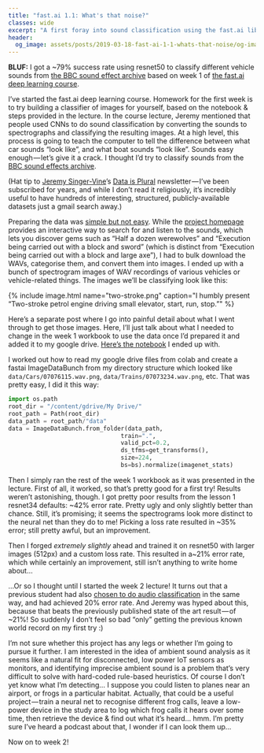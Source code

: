 ```yaml
---
title: "fast.ai 1.1: What's that noise?"
classes: wide
excerpt: "A first foray into sound classification using the fast.ai library."
header:
  og_image: assets/posts/2019-03-18-fast-ai-1-1-whats-that-noise/og-image.png
---
```

**BLUF:** I got a ~79% success rate using resnet50 to classify different vehicle sounds from [the BBC sound effect archive](http://bbcsfx.acropolis.org.uk/) based on week 1 of [the fast.ai deep learning course](https://course.fast.ai/).

I’ve started the fast.ai deep learning course. Homework for the first week is to try building a classifier of images for yourself, based on the notebook & steps provided in the lecture. In the course lecture, Jeremy mentioned that people used CNNs to do sound classification by converting the sounds to spectrographs and classifying the resulting images. At a high level, this process is going to teach the computer to tell the difference between what car sounds “look like”, and what boat sounds “look like”. Sounds easy enough — let’s give it a crack. I thought I’d try to classify sounds from the [BBC sound effects archive](http://bbcsfx.acropolis.org.uk/).

(Hat tip to [Jeremy Singer-Vine](https://twitter.com/jsvine)’s [Data is Plural](https://tinyletter.com/data-is-plural) newsletter — I’ve been subscribed for years, and while I don’t read it religiously, it’s incredibly useful to have hundreds of interesting, structured, publicly-available datasets just a gmail search away.)

Preparing the data was [simple but not easy](https://www.infoq.com/presentations/Simple-Made-Easy). While the [project homepage](http://bbcsfx.acropolis.org.uk/) provides an interactive way to search for and listen to the sounds, which lets you discover gems such as “Half a dozen werewolves” and “Execution being carried out with a block and sword” (which is distinct from “Execution being carried out with a block and large axe”), I had to bulk download the WAVs, categorise them, and convert them into images. I ended up with a bunch of spectrogram images of WAV recordings of various vehicles or vehicle-related things. The images we’ll be classifying look like this:

{% include image.html name="two-stroke.png" caption="I humbly present “Two-stroke petrol engine driving small elevator, start, run, stop.”" %}

Here’s a separate post where I go into painful detail about what I went through to get those images. Here, I’ll just talk about what I needed to change in the week 1 workbook to use the data once I’d prepared it and added it to my google drive. [Here’s the notebook](https://gist.github.com/thommackey/91401344eb0755c93694f9ef870c57a4) I ended up with.

I worked out how to read my google drive files from colab and create a fastai ImageDataBunch from my directory structure which looked like `data/Cars/07076115.wav.png`, `data/Trains/07073234.wav.png`, etc. That was pretty easy, I did it this way:

```python
import os.path
root_dir = "/content/gdrive/My Drive/"
root_path = Path(root_dir)
data_path = root_path/"data"
data = ImageDataBunch.from_folder(data_path,
                                train=".",
                                valid_pct=0.2,
                                ds_tfms=get_transforms(),
                                size=224,
                                bs=bs).normalize(imagenet_stats)
```

Then I simply ran the rest of the week 1 workbook as it was presented in the lecture. First of all, it worked, so that’s pretty good for a first try! Results weren’t astonishing, though. I got pretty poor results from the lesson 1 resnet34 defaults: ~42% error rate. Pretty ugly and only slightly better than chance. Still, it’s promising; it seems the spectrograms look more distinct to the neural net than they do to me! Picking a loss rate resulted in ~35% error; still pretty awful, but an improvement.

Then I forged *extremely slightly* ahead and trained it on resnet50 with larger images (512px) and a custom loss rate. This resulted in a~21% error rate, which while certainly an improvement, still isn’t anything to write home about…

…Or so I thought until I started the week 2 lecture! It turns out that a previous student had also [chosen to do audio classification](https://forums.fast.ai/t/share-your-work-here/27676/143) in the same way, and had achieved 20% error rate. And Jeremy was hyped about this, because that beats the previously published state of the art result — of ~21%! So suddenly I don’t feel so bad “only” getting the previous known world record on my first try :)

I’m not sure whether this project has any legs or whether I’m going to pursue it further. I am interested in the idea of ambient sound analysis as it seems like a natural fit for disconnected, low power IoT sensors as monitors, and identifying imprecise ambient sound is a problem that’s very difficult to solve with hard-coded rule-based heuristics. Of course I don’t yet know what I’m detecting… I suppose you could listen to planes near an airport, or frogs in a particular habitat. Actually, that could be a useful project — train a neural net to recognise different frog calls, leave a low-power device in the study area to log which frog calls it hears over some time, then retrieve the device & find out what it’s heard… hmm. I’m pretty sure I’ve heard a podcast about that, I wonder if I can look them up…

Now on to week 2!